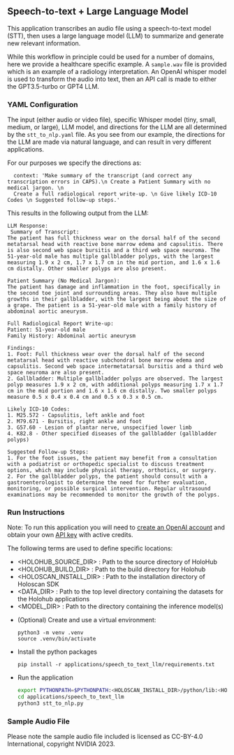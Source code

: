 ## Speech-to-text + Large Language Model

This application transcribes an audio file using a speech-to-text model (STT), then uses a large language model (LLM) to summarize and generate new relevant information. 

While this workflow in principle could be used for a number of domains, here we provide a healthcare specific example. A `sample.wav` file is provided which is an example of a radiology interpretation. An OpenAI whisper model is used to transform the audio into text, then an API call is made to either the GPT3.5-turbo or GPT4 LLM. 

### YAML Configuration

The input (either audio or video file), specific Whisper model (tiny, small, medium, or large), LLM model, and directions for the LLM are all determined by the `stt_to_nlp.yaml` file. As you see from our example, the directions for the LLM are made via natural language, and can result in very different applications. 

For our purposes we specify the directions as:

```
  context: 'Make summary of the transcript (and correct any transcription errors in CAPS).\n Create a Patient Summary with no medical jargon. \n 
  Create a full radiological report write-up. \n Give likely ICD-10 Codes \n Suggested follow-up steps.'
```

This results in the following output from the LLM:

```
LLM Response: 
 Summary of Transcript:
The patient has full thickness wear on the dorsal half of the second metatarsal head with reactive bone marrow edema and capsulitis. There is also second web space bursitis and a third web space neuroma. The 51-year-old male has multiple gallbladder polyps, with the largest measuring 1.9 x 2 cm, 1.7 x 1.7 cm in the mid portion, and 1.6 x 1.6 cm distally. Other smaller polyps are also present.

Patient Summary (No Medical Jargon):
The patient has damage and inflammation in the foot, specifically in the second toe joint and surrounding areas. They also have multiple growths in their gallbladder, with the largest being about the size of a grape. The patient is a 51-year-old male with a family history of abdominal aortic aneurysm.

Full Radiological Report Write-up:
Patient: 51-year-old male
Family History: Abdominal aortic aneurysm

Findings:
1. Foot: Full thickness wear over the dorsal half of the second metatarsal head with reactive subchondral bone marrow edema and capsulitis. Second web space intermetatarsal bursitis and a third web space neuroma are also present.
2. Gallbladder: Multiple gallbladder polyps are observed. The largest polyp measures 1.9 x 2 cm, with additional polyps measuring 1.7 x 1.7 cm in the mid portion and 1.6 x 1.6 cm distally. Two smaller polyps measure 0.5 x 0.4 x 0.4 cm and 0.5 x 0.3 x 0.5 cm.

Likely ICD-10 Codes:
1. M25.572 - Capsulitis, left ankle and foot
2. M79.671 - Bursitis, right ankle and foot
3. G57.60 - Lesion of plantar nerve, unspecified lower limb
4. K82.8 - Other specified diseases of the gallbladder (gallbladder polyps)

Suggested Follow-up Steps:
1. For the foot issues, the patient may benefit from a consultation with a podiatrist or orthopedic specialist to discuss treatment options, which may include physical therapy, orthotics, or surgery.
2. For the gallbladder polyps, the patient should consult with a gastroenterologist to determine the need for further evaluation, monitoring, or possible surgical intervention. Regular ultrasound examinations may be recommended to monitor the growth of the polyps.
```

### Run Instructions

Note: To run this application you will need to [create an OpenAI account](https://platform.openai.com/signup) and obtain your own [API key](https://platform.openai.com/account/api-keys) with active credits.

The following terms are used to define specific locations:
- <HOLOHUB_SOURCE_DIR> : Path to the source directory of HoloHub
- <HOLOHUB_BUILD_DIR> : Path to the build directory for Holohub
- <HOLOSCAN_INSTALL_DIR> : Path to the installation directory of Holoscan SDK
- <DATA_DIR> : Path to the top level directory containing the datasets for the Holohub applications
- <MODEL_DIR> : Path to the directory containing the inference model(s)

* (Optional) Create and use a virtual environment:

  ```
  python3 -m venv .venv
  source .venv/bin/activate
  ```

* Install the python packages

  ```
  pip install -r applications/speech_to_text_llm/requirements.txt
  ```

* Run the application

  ```bash
  export PYTHONPATH=$PYTHONPATH:<HOLOSCAN_INSTALL_DIR>/python/lib:<HOLOHUB_BUILD_DIR>/python/lib
  cd applications/speech_to_text_llm 
  python3 stt_to_nlp.py
  ```
### Sample Audio File

Please note the sample audio file included is licensed as CC-BY-4.0 International, copyright NVIDIA 2023. 
